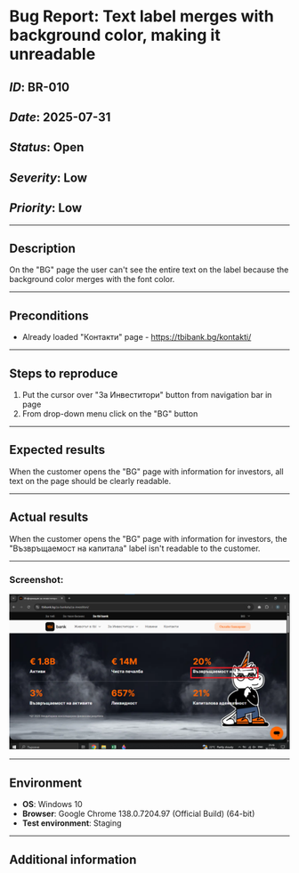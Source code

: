 # Bug Report: Text label merges with background color, making it unreadable
## *ID*: BR-010  
## *Date*: 2025-07-31  
## *Status*: Open  
## *Severity*: Low
## *Priority*: Low

---

## Description

On the "BG" page the user can't see the entire text on the label because the background color merges with the font color.

---

## Preconditions

- Already loaded "Контакти" page - https://tbibank.bg/kontakti/

---

## Steps to reproduce

1. Put the cursor over "За Инвеститори" button from navigation bar in page
2. From drop-down menu click on the "BG" button 

---

## Expected results

When the customer opens the "BG" page with information for investors, all text on the page should be clearly readable.

---

## Actual results

When the customer opens the "BG" page with information for investors, the "Възвръщаемост на капитала" label isn't readable to the customer.

---

### Screenshot:

![Screenshot of the bug](screenshots/investors.png)



---


## Environment

* **OS**: Windows 10  
* **Browser**: Google Chrome 138.0.7204.97 (Official Build) (64-bit)
* **Test environment**: Staging

---

## Additional information
